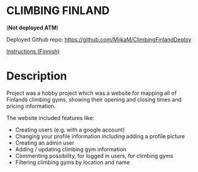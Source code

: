 # CLIMBING FINLAND 

(**Not deployed ATM**)

Deployed Github repo: https://github.com/MiikaM/ClimbingFinlandDeploy

[Instructions (Finnish)](https://drive.google.com/file/d/1q068P1UdE1595KpjvaISK6sSC_UBgIn7/view?usp=sharing)

# Description

Project was a hobby project which was a website for mapping all of Finlands climbing gyms, showing their opening and closing times and pricing information. 

The website included features like:
- Creating users (e.g. with a google account)
- Changing your profile information including adding a profile picture
- Creating an admin user
- Adding / updating climbing gym information
- Commenting possibility, for logged in users, for climbing gyms
- Filtering climbing gyms by location and name 

